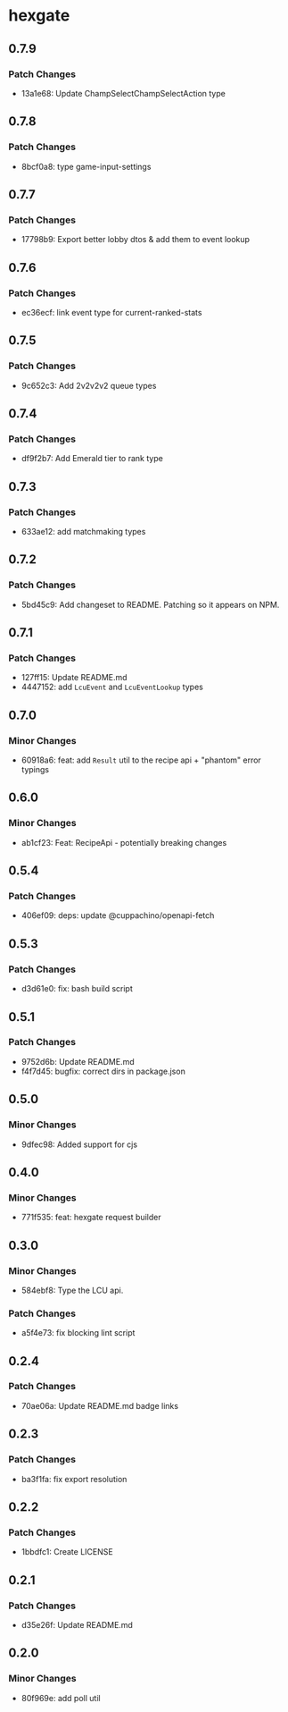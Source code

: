# hexgate

## 0.7.9

### Patch Changes

*   13a1e68: Update ChampSelectChampSelectAction type

## 0.7.8

### Patch Changes

*   8bcf0a8: type game-input-settings

## 0.7.7

### Patch Changes

*   17798b9: Export better lobby dtos & add them to event lookup

## 0.7.6

### Patch Changes

*   ec36ecf: link event type for current-ranked-stats

## 0.7.5

### Patch Changes

*   9c652c3: Add 2v2v2v2 queue types

## 0.7.4

### Patch Changes

*   df9f2b7: Add Emerald tier to rank type

## 0.7.3

### Patch Changes

*   633ae12: add matchmaking types

## 0.7.2

### Patch Changes

*   5bd45c9: Add changeset to README. Patching so it appears on NPM.

## 0.7.1

### Patch Changes

*   127ff15: Update README.md
*   4447152: add `LcuEvent` and `LcuEventLookup` types

## 0.7.0

### Minor Changes

*   60918a6: feat: add `Result` util to the recipe api + "phantom" error typings

## 0.6.0

### Minor Changes

*   ab1cf23: Feat: RecipeApi - potentially breaking changes

## 0.5.4

### Patch Changes

*   406ef09: deps: update @cuppachino/openapi-fetch

## 0.5.3

### Patch Changes

*   d3d61e0: fix: bash build script

## 0.5.1

### Patch Changes

*   9752d6b: Update README.md
*   f4f7d45: bugfix: correct dirs in package.json

## 0.5.0

### Minor Changes

*   9dfec98: Added support for cjs

## 0.4.0

### Minor Changes

*   771f535: feat: hexgate request builder

## 0.3.0

### Minor Changes

*   584ebf8: Type the LCU api.

### Patch Changes

*   a5f4e73: fix blocking lint script

## 0.2.4

### Patch Changes

*   70ae06a: Update README.md badge links

## 0.2.3

### Patch Changes

*   ba3f1fa: fix export resolution

## 0.2.2

### Patch Changes

*   1bbdfc1: Create LICENSE

## 0.2.1

### Patch Changes

*   d35e26f: Update README.md

## 0.2.0

### Minor Changes

*   80f969e: add poll util
